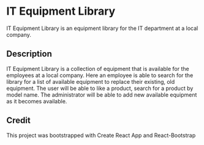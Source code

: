 # IT Equipment Library
IT Equipment Library is an equipment library for the IT department at a local company. 

## Description
IT Equipment Library is a collection of equipment that is available for the employees at a local company. 
Here an employee is able to search for the library for a list of available equipment to replace their existing, old equipment.
The user will be able to like a product, search for a product by model name.
The administrator will be able to add new available equipment as it becomes available.

## Credit
This project was bootstrapped with Create React App and React-Bootstrap